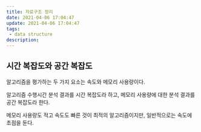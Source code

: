 ```yaml
---
title: 자료구조 정리
date: 2021-04-06 17:04:47
update: 2021-04-06 17:04:47
tags:
 - data structure
description:
---
```


## 시간 복잡도와 공간 복잡도

알고리즘을 평가하는 두 가지 요소는 속도와 메모리 사용량이다.

알고리즘 수행시간 분석 결과를 시간 복잡도라 하고, 메모리 사용량에 대한 분석 결과를 공간 복잡도라 한다.

메모리 사용량도 적고 속도도 빠른 것이 최적의 알고리즘이지만, 일반적으로는 속도에 초점을 둔다.

